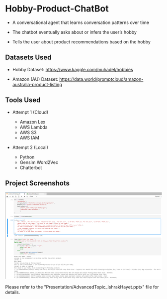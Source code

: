 # Hobby-Product-ChatBot

 - A conversational agent that learns conversation patterns over time

 - The chatbot eventually asks about or infers the user’s hobby

 - Tells the user about product recommendations based on the hobby
 
## Datasets Used

 - Hobby Dataset:
     https://www.kaggle.com/muhadel/hobbies 

 - Amazon (AU) Dataset:
     https://data.world/promptcloud/amazon-australia-product-listing 

## Tools Used

 - Attempt 1 (Cloud)
   - Amazon Lex
   - AWS Lambda
   - AWS S3
   - AWS IAM

 - Attempt 2 (Local)
   - Python
   - Gensim Word2Vec
   - Chatterbot
   
## Project Screenshots

![alt text](https://github.com/ihayet/Hobby-Product-ChatBot/blob/master/Presentation/Python_3.PNG?raw=true)
 
Please refer to the "Presentation/AdvancedTopic_IshrakHayet.pptx" file for details.
